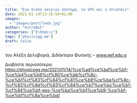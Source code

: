 ```yaml
---
title: "Ένα διπλό αστρικό σύστημα, το GPS και ο Αϊνστάιν"
date: 2021-01-14T13:16:50+01:00
images:
  - "images/post/lmxb.jpg"
author: "AstroBot"
categories: ["Ειδήσεις"]
tags: ["physicsgg.me"]
draft: false
---
```


του Αλέξη Δεληβοριά, Διδάκτορα Φυσικής – www.eef.edu.g

Διαβάστε περισσότερα: https://physicsgg.me/2021/01/14/%ce%ad%ce%bd%ce%b1-%ce%b4%ce%b9%cf%80%ce%bb%cf%8c-%ce%b1%cf%83%cf%84%cf%81%ce%b9%ce%ba%cf%8c-%cf%83%cf%8d%cf%83%cf%84%ce%b7%ce%bc%ce%b1-%cf%84%ce%bf-gps-%ce%ba%ce%b1%ce%b9-%ce%bf-%ce%b1%cf%8a%ce%bd/
